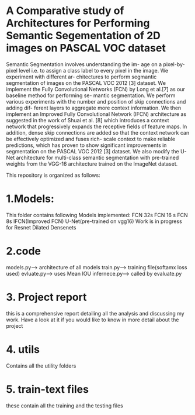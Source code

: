 # A Comparative study of Architectures for Performing Semantic Segementation of 2D images on PASCAL VOC dataset
Semantic Segmentation involves understanding the im-
age on a pixel-by-pixel level i.e. to assign a class label to
every pixel in the image. We experiment with different ar-
chitectures to perform segmantic segmentation of images on
the PASCAL VOC 2012 [3] dataset.
We implement the Fully Convolutional Networks (FCN)
by Long et al.[7] as our baseline method for performing se-
mantic segmentation. We perform various experiments with
the number and position of skip connections and adding dif-
ferent layers to aggregate more context information.
We then implement an Improved Fully Convolutional
Network (IFCN) architecture as suggested in the work of
Shuai et al. [8] which introduces a context network that
progressively expands the receptive fields of feature maps.
In addition, dense skip connections are added so that the
context network can be effectively optimized and fuses rich-
scale context to make reliable predictions, which has proven
to show significant improvements in segmentation on the
PASCAL VOC 2012 [3] dataset.
We also modify the U-Net architecture for multi-class
semantic segmentation with pre-trained weights from the
VGG-16 architecture trained on the ImageNet dataset.

This repository is organized as follows:
# 1.Models:
This folder contains following Models implemented:
FCN 32s 
FCN 16 s
FCN 8s
IFCN(Improved FCN)
U-Net(pre-trained on vgg16)
Work is in progress for 
Resnet
Dilated Densenets

# 2.code 
models.py--> architecture of all models
train.py--> training file(softamx loss used)
evluate.py--> uses Mean IOU 
infernece.py--> called by evaluate.py

# 3. Project report
this is a comprehensive report detailing all the analysis and discussing my work. Have a look at it if you would like to know in more detail about the project

# 4. utils
Contains all the utility folders

# 5. train-text files
these contain all the training and the testing files

